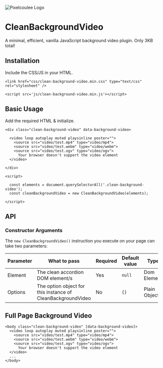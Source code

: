![Pixelcoulee Logo](https://siasky.net/AABLe6NEcRQSDcamGmncceJG0yMsFdtDMNQ0ghcqLyS5qQ)

# CleanBackgroundVideo
A minimal, efficient, vanilla JavaScript background video plugin. Only 3KB total!

## Installation
Include the CSS/JS in your HTML.

```
<link href="css/clean-background-video.min.css" type="text/css" rel="stylesheet" />
```
```
<script src='js/clean-background-video.min.js'></script>
```

## Basic Usage
Add the required HTML & initialize.
```
<div class="clean-background-video" data-background-video>

  <video loop autoplay muted playsinline poster="">
    <source src="video/test.mp4" type="video/mp4">
    <source src="video/test.webm" type="video/webm">
    <source src="video/test.ogv" type="video/ogv">
      Your browser doesn't support the video element
  </video>

</div>
```
```
<script>

  const elements = document.querySelectorAll('.clean-background-video');
  const cleanBackgroundVideo = new CleanBackgroundVideo(elements);

</script>
```

## API
### Constructor Arguments
The `new CleanBackgroundVideo()` instruction you execute on your page can take two parameters:

| Parameter | What to pass | Required | Default value | Type |
| --------- | ------------ | -------- | ------------- | ---- |
| Element | The clean accordion DOM element/s | Yes | `null` | Dom Element |
| Options | The option object for this instance of CleanBackgroundVideo | No | `{}` | Plain Object |

## Full Page Background Video
```
<body class="clean-background-video" [data-background-video]>
  <video loop autoplay muted playsinline poster="">
    <source src="video/test.mp4" type="video/mp4">
    <source src="video/test.webm" type="video/webm">
    <source src="video/test.ogv" type="video/ogv">
      Your browser doesn't support the video element
  </video>
  ...
</body>
```